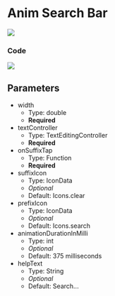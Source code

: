 # Anim Search Bar 

<img src ="https://i.ibb.co/YyPgkgg/ezgif-com-gif-maker.gif">

### Code
<img src="https://i.ibb.co/k80JSS3/carbon.png">

## Parameters
  - width 
    - Type: double
    - <b>Required</b>
  - textController  
    - Type: TextEditingController 
    - <b>Required</b>
  -  onSuffixTap 
     - Type: Function
     - <b>Required</b>
  -  suffixIcon 
     - Type: IconData
     - <i>Optional</i>
     - Default: Icons.clear
  -  prefixIcon  
     - Type: IconData
     - <i>Optional</i>
     - Default: Icons.search
  -  animationDurationInMilli 
     - Type: int 
     - <i>Optional</i>
     - Default: 375 milliseconds
  -  helpText 
     - Type: String
      - <i>Optional</i>
      - Default: Search...